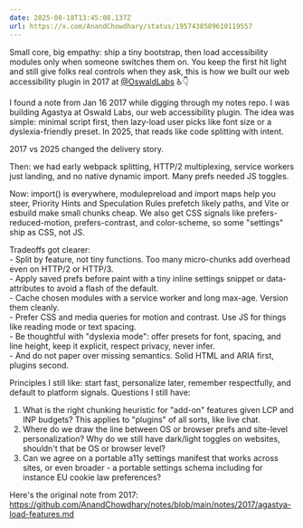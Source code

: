 ```yaml
---
date: 2025-08-18T13:45:08.137Z
url: https://x.com/AnandChowdhary/status/1957438589610119557
---
```


Small core, big empathy: ship a tiny bootstrap, then load accessibility modules only when someone switches them on. You keep the first hit light and still give folks real controls when they ask, this is how we built our web accessibility plugin in 2017 at [@OswaldLabs](https://x.com/OswaldLabs) ♿👇  
  
I found a note from Jan 16 2017 while digging through my notes repo. I was building Agastya at Oswald Labs, our web accessibility plugin. The idea was simple: minimal script first, then lazy-load user picks like font size or a dyslexia-friendly preset. In 2025, that reads like code splitting with intent.  
  
2017 vs 2025 changed the delivery story.  
  
Then: we had early webpack splitting, HTTP/2 multiplexing, service workers just landing, and no native dynamic import. Many prefs needed JS toggles.  
  
Now: import() is everywhere, modulepreload and import maps help you steer, Priority Hints and Speculation Rules prefetch likely paths, and Vite or esbuild make small chunks cheap. We also get CSS signals like prefers-reduced-motion, prefers-contrast, and color-scheme, so some "settings" ship as CSS, not JS.  
  
Tradeoffs got clearer:  
\- Split by feature, not tiny functions. Too many micro-chunks add overhead even on HTTP/2 or HTTP/3.  
\- Apply saved prefs before paint with a tiny inline settings snippet or data-attributes to avoid a flash of the default.  
\- Cache chosen modules with a service worker and long max-age. Version them cleanly.  
\- Prefer CSS and media queries for motion and contrast. Use JS for things like reading mode or text spacing.  
\- Be thoughtful with "dyslexia mode": offer presets for font, spacing, and line height, keep it explicit, respect privacy, never infer.  
\- And do not paper over missing semantics. Solid HTML and ARIA first, plugins second.  
  
Principles I still like: start fast, personalize later, remember respectfully, and default to platform signals. Questions I still have:  
1) What is the right chunking heuristic for "add-on" features given LCP and INP budgets? This applies to "plugins" of all sorts, like live chat.  
2) Where do we draw the line between OS or browser prefs and site-level personalization? Why do we still have dark/light toggles on websites, shouldn't that be OS or browser level?  
3) Can we agree on a portable a11y settings manifest that works across sites, or even broader - a portable settings schema including for instance EU cookie law preferences?  
  
Here's the original note from 2017: <https://github.com/AnandChowdhary/notes/blob/main/notes/2017/agastya-load-features.md>